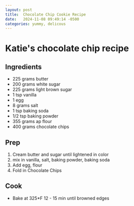 ```yaml
---
layout: post
title:  Chocolate Chip Cookie Recipe
date:   2024-11-08 09:49:14 -0500
categories: yummy, delicous
---
```


# Katie's chocolate chip recipe

## Ingredients

- 225 grams butter
- 200 grams white sugar
- 225 grams light brown sugar
- 1 tsp vanilla
- 1 egg
- 8 grams salt
- 1 tsp baking soda 
- 1/2 tsp baking powder
- 355 grams ap flour
- 400 grams chocolate chips

## Prep

1. Cream butter and sugar until lightened in color
2. mix in vanilla, salt, baking powder, baking soda
3. Add egg, flour 
4. Fold in Chocolate Chips

## Cook

* Bake at 325*F 12 - 15 min until browned edges

